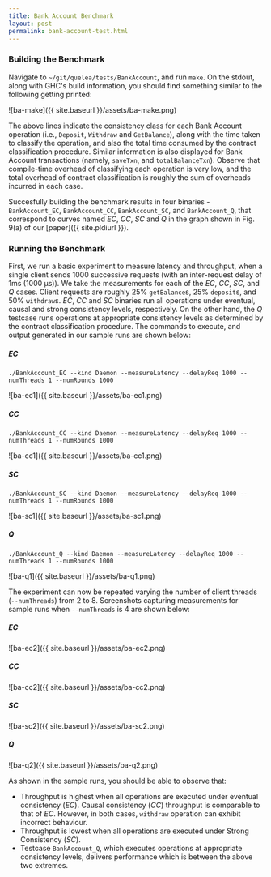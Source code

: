 ```yaml
---
title: Bank Account Benchmark
layout: post
permalink: bank-account-test.html
---
```

### Building the Benchmark

Navigate to `~/git/quelea/tests/BankAccount`, and run `make`. On the
stdout, along with GHC's build information, you should find something
similar to the following getting printed:

![ba-make]({{ site.baseurl }}/assets/ba-make.png)

The above lines indicate the consistency class for each Bank Account
operation (i.e., `Deposit`, `Withdraw` and `GetBalance`), along with
the time taken to classify the operation, and also the total time
consumed by the contract classification procedure. Similar information
is also displayed for Bank Account transactions (namely, `saveTxn`,
and `totalBalanceTxn`). Observe that compile-time overhead of
classifying each operation is very low, and the total overhead of
contract classification is roughly the sum of overheads incurred in
each case.

Succesfully building the benchmark results in four binaries -
`BankAccount_EC`, `BankAccount_CC`, `BankAccount_SC`, and
`BankAccount_Q`, that correspond to curves named _EC_, _CC_, _SC_ and
_Q_ in the graph shown in Fig. 9(a) of our
[paper]({{ site.pldiurl }}).

### Running the Benchmark

First, we run a basic experiment to measure latency and throughput,
when a single client sends 1000 successive requests (with an
inter-request delay of 1ms (1000 μs)). We take the measurements for
each of the _EC_, _CC_, _SC_, and _Q_ cases. Client requests are
roughly 25% `getBalance`s, 25% `deposit`s, and 50% `withdraw`s. _EC_,
_CC_ and _SC_ binaries run all operations under eventual, causal and
strong consistency levels, respectively. On the other hand, the _Q_
testcase runs operations at appropriate consistency levels as
determined by the contract classification procedure. The commands to
execute, and output generated in our sample runs are shown below:

##### EC
    ./BankAccount_EC --kind Daemon --measureLatency --delayReq 1000 --numThreads 1 --numRounds 1000

![ba-ec1]({{ site.baseurl }}/assets/ba-ec1.png)

##### CC

    ./BankAccount_CC --kind Daemon --measureLatency --delayReq 1000 --numThreads 1 --numRounds 1000

![ba-cc1]({{ site.baseurl }}/assets/ba-cc1.png)


##### SC
    ./BankAccount_SC --kind Daemon --measureLatency --delayReq 1000 --numThreads 1 --numRounds 1000

![ba-sc1]({{ site.baseurl }}/assets/ba-sc1.png)

##### Q

    ./BankAccount_Q --kind Daemon --measureLatency --delayReq 1000 --numThreads 1 --numRounds 1000

![ba-q1]({{ site.baseurl }}/assets/ba-q1.png)


The experiment can now be repeated varying the number of client
threads (`--numThreads`) from 2 to 8. Screenshots capturing
measurements for sample runs when `--numThreads` is 4 are shown below:

##### EC

![ba-ec2]({{ site.baseurl }}/assets/ba-ec2.png)

##### CC

![ba-cc2]({{ site.baseurl }}/assets/ba-cc2.png)

##### SC

![ba-sc2]({{ site.baseurl }}/assets/ba-sc2.png)

##### Q

![ba-q2]({{ site.baseurl }}/assets/ba-q2.png)


As shown in the sample runs, you should be able to observe that:

+ Throughput is highest when all operations are executed under
  eventual consistency (_EC_). Causal consistency (_CC_) throughput is
  comparable to that of _EC_. However, in both cases, `withdraw`
  operation can exhibit incorrect behaviour.
+ Throughput is lowest when all operations are executed under Strong
  Consistency (_SC_). 
+ Testcase `BankAccount_Q`, which executes operations at appropriate
  consistency levels, delivers performance which is between the above
  two extremes.

